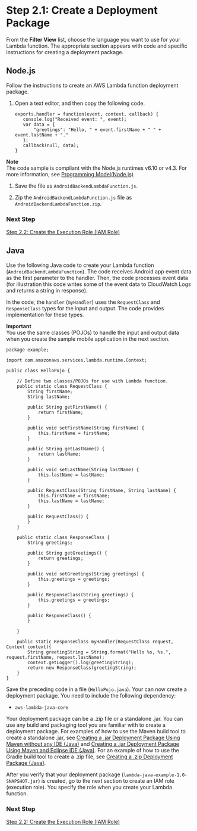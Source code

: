 # Step 2\.1: Create a Deployment Package<a name="with-on-demand-custom-android-example-deployment-pkg"></a>

From the **Filter View** list, choose the language you want to use for your Lambda function\. The appropriate section appears with code and specific instructions for creating a deployment package\.

## Node\.js<a name="with-on-demand-custom-android-example-deployment-pkg-nodejs"></a>

Follow the instructions to create an AWS Lambda function deployment package\. 

1. Open a text editor, and then copy the following code\. 

   ```
   exports.handler = function(event, context, callback) {
      console.log("Received event: ", event);
      var data = {
          "greetings": "Hello, " + event.firstName + " " + event.lastName + "."
      };
      callback(null, data);
   }
   ```
**Note**  
The code sample is compliant with the Node\.js runtimes v6\.10 or v4\.3\. For more information, see [Programming Model\(Node\.js\)](programming-model.md)

1. Save the file as `AndroidBackendLambdaFunction.js`\. 

1. Zip the `AndroidBackendLambdaFunction.js` file as `AndroidBackendLambdaFunction.zip`\. 

### Next Step<a name="with-on-demand-custom-android-example-deployment-pkg-nodejs-next-step"></a>

 [Step 2\.2: Create the Execution Role \(IAM Role\)](with-on-demand-custom-android-example-create-iam-role.md) 

## Java<a name="with-on-demand-custom-android-example-deployment-pkg-java"></a>

Use the following Java code to create your Lambda function \(`AndroidBackendLambdaFunction`\)\. The code receives Android app event data as the first parameter to the handler\. Then, the code processes event data \(for illustration this code writes some of the event data to CloudWatch Logs and returns a string in response\)\.

In the code, the `handler` \(`myHandler`\) uses the `RequestClass` and `ResponseClass` types for the input and output\. The code provides implementation for these types\.

**Important**  
You use the same classes \(POJOs\) to handle the input and output data when you create the sample mobile application in the next section\. 

```
package example;

import com.amazonaws.services.lambda.runtime.Context; 

public class HelloPojo {

    // Define two classes/POJOs for use with Lambda function.
    public static class RequestClass {
        String firstName;
        String lastName;

        public String getFirstName() {
            return firstName;
        }

        public void setFirstName(String firstName) {
            this.firstName = firstName;
        }

        public String getLastName() {
            return lastName;
        }

        public void setLastName(String lastName) {
            this.lastName = lastName;
        }

        public RequestClass(String firstName, String lastName) {
            this.firstName = firstName;
            this.lastName = lastName;
        }

        public RequestClass() {
        }
    }

    public static class ResponseClass {
        String greetings;

        public String getGreetings() {
            return greetings;
        }

        public void setGreetings(String greetings) {
            this.greetings = greetings;
        }

        public ResponseClass(String greetings) {
            this.greetings = greetings;
        }

        public ResponseClass() {
        }

    }

    public static ResponseClass myHandler(RequestClass request, Context context){
        String greetingString = String.format("Hello %s, %s.", request.firstName, request.lastName);
        context.getLogger().log(greetingString);
        return new ResponseClass(greetingString);
    }
}
```

Save the preceding code in a file \(`HelloPojo.java`\)\. Your can now create a deployment package\. You need to include the following dependency: 

+ `aws-lambda-java-core`

Your deployment package can be a \.zip file or a standalone \.jar\. You can use any build and packaging tool you are familiar with to create a deployment package\. For examples of how to use the Maven build tool to create a standalone \.jar, see [Creating a \.jar Deployment Package Using Maven without any IDE \(Java\)](java-create-jar-pkg-maven-no-ide.md) and [Creating a \.jar Deployment Package Using Maven and Eclipse IDE \(Java\)](java-create-jar-pkg-maven-and-eclipse.md)\. For an example of how to use the Gradle build tool to create a \.zip file, see [Creating a \.zip Deployment Package \(Java\)](create-deployment-pkg-zip-java.md)\.

After you verify that your deployment package \(`lambda-java-example-1.0-SNAPSHOT.jar`\) is created, go to the next section to create an IAM role \(execution role\)\. You specify the role when you create your Lambda function\. 

### Next Step<a name="with-on-demand-custom-android-example-deployment-pkg-java-next-step"></a>

 [Step 2\.2: Create the Execution Role \(IAM Role\)](with-on-demand-custom-android-example-create-iam-role.md) 
